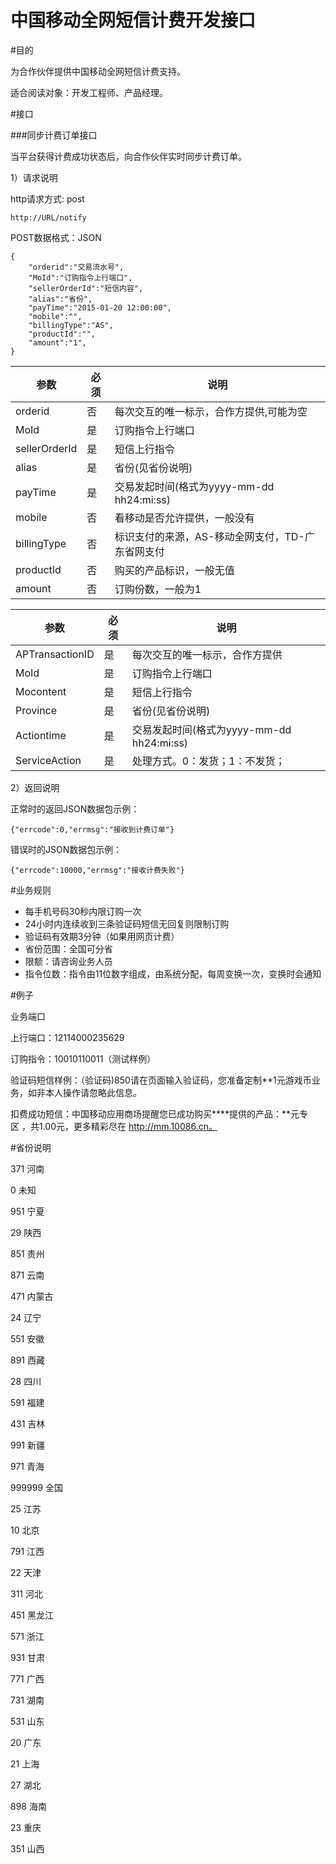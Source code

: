 中国移动全网短信计费开发接口
========

#目的

为合作伙伴提供中国移动全网短信计费支持。

适合阅读对象：开发工程师、产品经理。

#接口

###同步计费订单接口

当平台获得计费成功状态后，向合作伙伴实时同步计费订单。

1）请求说明

http请求方式: post

    http://URL/notify



POST数据格式：JSON

    {
        "orderid":"交易流水号", 
        "MoId":"订购指令上行端口", 
        "sellerOrderId":"短信内容", 
        "alias":"省份",
        "payTime":"2015-01-20 12:00:00", 
        "mobile":"",
        "billingType":"AS",
        "productId":"",
        "amount":"1",
    }  
    

参数|必须|说明
-------|------|-------
orderid|否|每次交互的唯一标示，合作方提供,可能为空
MoId|是|订购指令上行端口
sellerOrderId|是|短信上行指令
alias|是|省份(见省份说明)
payTime|是|交易发起时间(格式为yyyy-mm-dd hh24:mi:ss)
mobile|否|看移动是否允许提供，一般没有
billingType|否|标识支付的来源，AS-移动全网支付，TD-广东省网支付
productId|否|购买的产品标识，一般无值
amount|否|订购份数，一般为1

参数|必须|说明
-------|------|-------
APTransactionID|是|每次交互的唯一标示，合作方提供
MoId|是|订购指令上行端口
Mocontent|是|短信上行指令
Province|是|省份(见省份说明)
Actiontime|是|交易发起时间(格式为yyyy-mm-dd hh24:mi:ss)
ServiceAction|是|处理方式。0：发货；1：不发货；

2）返回说明

正常时的返回JSON数据包示例：

    {"errcode":0,"errmsg":"接收到计费订单"}

错误时的JSON数据包示例：

    {"errcode":10000,"errmsg":"接收计费失败"}


#业务规则

- 每手机号码30秒内限订购一次
- 24小时内连续收到三条验证码短信无回复则限制订购
- 验证码有效期3分钟（如果用网页计费）
- 省份范围：全国可分省
- 限额：请咨询业务人员
- 指令位数：指令由11位数字组成，由系统分配，每周变换一次，变换时会通知


#例子

业务端口

上行端口：12114000235629

订购指令：10010110011（测试样例）

验证码短信样例：（验证码)850请在页面输入验证码，您准备定制**1元游戏币业务，如非本人操作请忽略此信息。 

扣费成功短信：中国移动应用商场提醒您已成功购买****提供的产品：**元专区 ，共1.00元，更多精彩尽在 http://mm.10086.cn。 

#省份说明

371	河南

0	未知

951	宁夏

29	陕西

851	贵州

871	云南

471	内蒙古

24	辽宁

551	安徽

891	西藏

28	四川

591	福建

431	吉林

991	新疆

971	青海

999999	全国

25	江苏

10	北京

791	江西

22	天津

311	河北

451	黑龙江

571	浙江

931	甘肃

771	广西

731	湖南

531	山东

20	广东

21	上海

27	湖北

898	海南

23	重庆

351	山西

